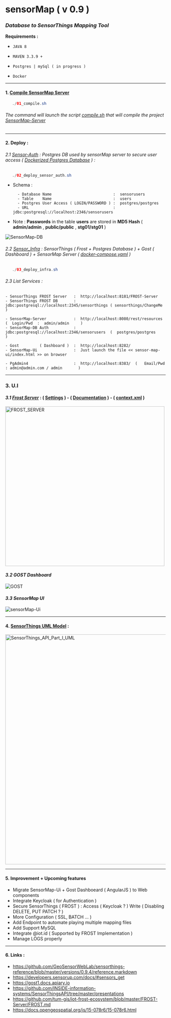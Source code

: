 # sensorMap ( v 0.9 )
### *Database to SensorThings Mapping Tool*

**Requirements :**

-    `JAVA 8`  

-    ` MAVEN 3.3.9 + `
   
-    `Postgres | mySql ( in progress ) `

-    `Docker`

---

#### 1. [Compile SensorMap Server](https://github.com/ecoinfo-ore/sensor-map/blob/master/01_compile.sh)  

```java
   ./01_compile.sh
```
###### *The command will launch the script [compile.sh](https://github.com/ecoinfo-ore/sensor-map/blob/master/sensor-map-server/compile.sh) that will compile the project [SensorMap-Server](https://github.com/ecoinfo-ore/sensor-map/tree/master/sensor-map-server/sensor-map)*
-------

#### 2. Deploy :

###### 2.1 [Sensor-Auth](https://github.com/ecoinfo-ore/sensor-map/blob/master/02_deploy_sensor_auth.sh) : Postgres DB used by sensorMap server to secure user access ( [Dockerized Postgres Database](https://hub.docker.com/repository/docker/rac021/sensor-auth) ) :

```java
   ./02_deploy_sensor_auth.sh
```

 - Schema :
 
         - Database Name                           :  sensorusers
         - Table    Name                           :  users
         - Postgres User Access ( LOGIN/PASSWORD ) :  postgres/postgres 
         - URL                                     :  jdbc:postgresql://localhost:2346/sensorusers
 
 - Note : **Passwords** in the table **users** are stored in **MD5 Hash** ( **admin/admin** , **public/public** , **stg01/stg01** )

 ![SensorMap-DB](https://user-images.githubusercontent.com/37690220/78401513-32ee3580-75f9-11ea-8c52-b5211d24d4a8.png)
    
    
###### 2.2 [Sensor_Infra](https://github.com/ecoinfo-ore/sensor-map/blob/master/03_deploy_infra.sh) : SensorThings ( Frost + Postgres Database ) + Gost ( Dashboard ) + SensorMap Server  ( [docker-compose.yaml](https://github.com/ecoinfo-ore/sensor-map/blob/master/sensorThings-impl/FROST/docker-compose.yaml) )

```java 
   ./03_deploy_infra.sh
```

###### 2.3 List Services :
 
    - SensorThings FROST Server   :  http://localhost:8181/FROST-Server 
    - SensorThings FROST DB       :  jdbc:postgresql://localhost:2345/sensorthings ( sensorthings/ChangeMe )
    
    - SensorMap-Server            :  http://localhost:8080/rest/resources (  Login/Pwd  :  admin/admin     )
    - SensorMap-DB Auth           :  jdbc:postgresql://localhost:2346/sensorusers  (  postgres/postgres    )
    
    - Gost         ( Dashboard )  :  http://localhost:8282/
    - SensorMap-Ui                :  Just launch the file << sensor-map-ui/index.html >> on browser 
        
    - PgAdmin4                    :  http://localhost:8383/  (   Email/Pwd : admin@admin.com / admin       )    
    
-------

### **3. U.I**

#### *3.1 [Frost Server](https://github.com/FraunhoferIOSB/FROST-Server)* : ( [Settings](https://github.com/FraunhoferIOSB/FROST-Server/blob/master/docs/settings.md) ) - ( [Documentation](https://github.com/FraunhoferIOSB/FROST-Server/tree/master/docs) ) - ( [context.xml](https://github.com/FraunhoferIOSB/FROST-Server/blob/master/FROST-Server.HTTP/src/main/webapp/META-INF/context.xml) )

<img width="500" alt="FROST_SERVER" src="https://user-images.githubusercontent.com/37690220/78457856-9cc81700-76ad-11ea-8af8-475b8227c4a9.jpg">

#### *3.2 GOST Dashboard*

![GOST](https://user-images.githubusercontent.com/37690220/78457327-b0717e80-76a9-11ea-863c-495550e9818e.jpg)

#### *3.3 SensorMap UI*

![sensorMap-Ui](https://user-images.githubusercontent.com/37690220/78455300-caa55f80-769d-11ea-81cf-f655738bfa2f.jpg)

-------

#### 4. [SensorThings UML Model](https://developers.sensorup.com/docs/#introduction) :

<img width="720" alt="SensorThings_API_Part_I_UML" src="https://user-images.githubusercontent.com/37690220/78402076-464dd080-75fa-11ea-857e-a8f4b8462349.png">

-------

#### 5. Improvement + Upcoming features

   - Migrate SensorMap-Ui + Gost Dashboeard    ( AngularJS ) to Web components 
   - Integrate Keycloak   ( for Authentication )
   - Secure SensorThings  ( FROST ) : Access   ( Keycloak ? ) Write ( Disabling DELETE, PUT PATCH ? )
   - More Configuration   ( SSL, BATCH ... )
   - Add Endpoint to automate playing multiple mapping files
   - Add Support MySQL 
   - Integrate @iot.id ( Supported by FROST Implementation )
   - Manage LOGS properly

-------

#### 6. Links : 

   - https://github.com/GeoSensorWebLab/sensorthings-reference/blob/master/versions/0.9.4/reference.markdown
   - https://developers.sensorup.com/docs/#sensors_get
   - https://gost1.docs.apiary.io
   - https://github.com/INSIDE-information-systems/SensorThingsAPI/tree/master/presentations
   - https://github.com/tum-gis/iot-frost-ecosystem/blob/master/FROST-Server/FROST.md
   - https://docs.opengeospatial.org/is/15-078r6/15-078r6.html

